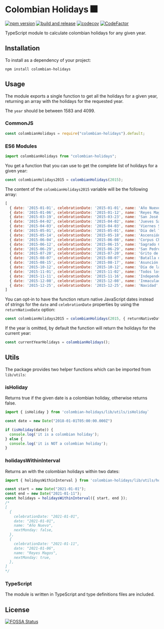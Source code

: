 # Colombian Holidays 🎆

[![npm version](https://badge.fury.io/js/colombian-holidays.svg)](https://badge.fury.io/js/colombian-holidays)
[![build and release](https://github.com/MauricioRobayo/colombian-holidays/actions/workflows/build-and-release.yml/badge.svg)](https://github.com/MauricioRobayo/colombian-holidays/actions/workflows/build-and-release.yml)
[![codecov](https://codecov.io/gh/MauricioRobayo/colombian-holidays/branch/master/graph/badge.svg)](https://codecov.io/gh/MauricioRobayo/colombian-holidays)
[![CodeFactor](https://www.codefactor.io/repository/github/mauriciorobayo/colombian-holidays/badge)](https://www.codefactor.io/repository/github/mauriciorobayo/colombian-holidays)

TypeScript module to calculate colombian holidays for any given year.

## Installation

To install as a dependency of your project:

```shell
npm install colombian-holidays
```

## Usage

The module exports a single function to get all the holidays for a given year, returning an array with the holidays for the requested year.

The `year` should be between 1583 and 4099.

### CommonJS

```js
const colombianHolidays = require("colombian-holidays").default;
```

### ES6 Modules

```js
import colombianHolidays from "colombian-holidays";
```

You get a function that you can use to get the complete list of holidays for a given year:

```js
const colombianHolidays2015 = colombianHolidays(2015);
```

The content of the `colombianHolidays2015` variable will be the following array:

<!-- prettier-ignore-start -->
```js
[
  { date: '2015-01-01', celebrationDate: '2015-01-01', name: 'Año Nuevo', nextMonday: false },
  { date: '2015-01-06', celebrationDate: '2015-01-12', name: 'Reyes Magos', nextMonday: true },
  { date: '2015-03-19', celebrationDate: '2015-03-23', name: 'San José', nextMonday: true },
  { date: '2015-04-02', celebrationDate: '2015-04-02', name: 'Jueves Santo', nextMonday: false },
  { date: '2015-04-03', celebrationDate: '2015-04-03', name: 'Viernes Santo', nextMonday: false },
  { date: '2015-05-01', celebrationDate: '2015-05-01', name: 'Día del Trabajo', nextMonday: false },
  { date: '2015-05-14', celebrationDate: '2015-05-18', name: 'Ascensión del Señor', nextMonday: true },
  { date: '2015-06-04', celebrationDate: '2015-06-08', name: 'Corpus Christi', nextMonday: true },
  { date: '2015-06-12', celebrationDate: '2015-06-15', name: 'Sagrado Corazón de Jesús', nextMonday: true },
  { date: '2015-06-29', celebrationDate: '2015-06-29', name: 'San Pedro y San Pablo', nextMonday: true },
  { date: '2015-07-20', celebrationDate: '2015-07-20', name: 'Grito de la Independencia', nextMonday: false },
  { date: '2015-08-07', celebrationDate: '2015-08-07', name: 'Batalla de Boyacá', nextMonday: false },
  { date: '2015-08-15', celebrationDate: '2015-08-17', name: 'Asunción de la Virgen', nextMonday: true },
  { date: '2015-10-12', celebrationDate: '2015-10-12', name: 'Día de la Raza', nextMonday: true },
  { date: '2015-11-01', celebrationDate: '2015-11-02', name: 'Todos los Santos', nextMonday: true },
  { date: '2015-11-11', celebrationDate: '2015-11-16', name: 'Independencia de Cartagena', nextMonday: true },
  { date: '2015-12-08', celebrationDate: '2015-12-08', name: 'Inmaculada Concepción', nextMonday: false },
  { date: '2015-12-25', celebrationDate: '2015-12-25', name: 'Navidad', nextMonday: false },
]
```
<!-- prettier-ignore-end -->

You can opt-in to have the function return native JavaScript dates instead of strings for the `date` and `celebrationDate` properties by using the `returnNativeDate` option:

<!-- prettier-ignore-start -->

```js
const colombianHolidays2015 = colombianHolidays(2015, { returnNativeDate });
```

If the year is omitted, by default the function will return the holidays for the current year:

```js
const currentYearHolidays = colombianHolidays();
```

## Utils

The package provides two helper functions which can be imported from `lib/utils`:

### isHoliday

Returns true if the given date is a colombian holiday, otherwise returns false.

```js
import { isHoliday } from 'colombian-holidays/lib/utils/isHoliday`

const date = new Date("2018-01-01T05:00:00.000Z")

if (isHoliday(date)) {
  console.log('it is a colombian holiday');
} else {
  console.log('it is NOT a colombian holiday');
}
```

### holidaysWithinInterval

Returns an with the colombian holidays within two dates:

```js
import { holidaysWithinInterval } from 'colombian-holidays/lib/utils/holidaysWithinInterval`

const start = new Date("2021-01-01");
const end = new Date("2021-01-11");
const holidays = holidaysWithinInterval({ start, end });
/*
[
  {
    celebrationDate: "2021-01-01",
    date: "2021-01-01",
    name: "Año Nuevo",
    nextMonday: false,
  },
  {
    celebrationDate: "2021-01-11",
    date: "2021-01-06",
    name: "Reyes Magos",
    nextMonday: true,
  },
]
*/
```

### TypeScript

The module is written in TypeScript and type definitions files are included.

## License

[![FOSSA Status](https://app.fossa.com/api/projects/git%2Bgithub.com%2FMauricioRobayo%2Fcolombian-holidays.svg?type=large)](https://app.fossa.com/projects/git%2Bgithub.com%2FMauricioRobayo%2Fcolombian-holidays?ref=badge_large)
